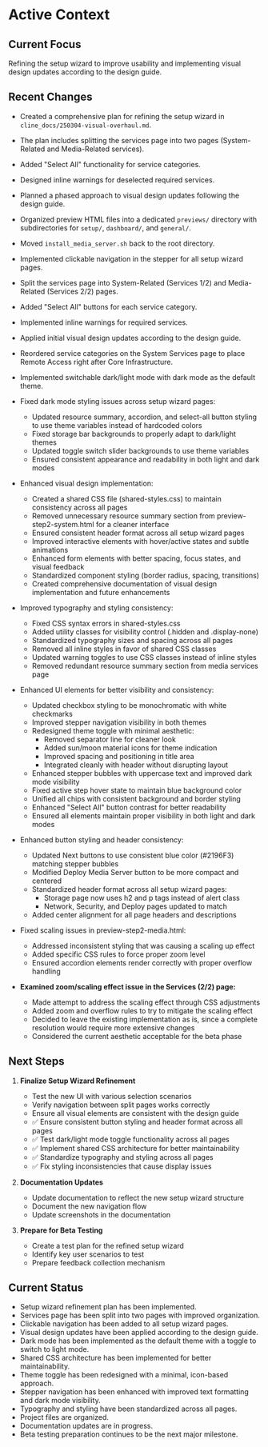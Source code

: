 # Active Context

## Current Focus

Refining the setup wizard to improve usability and implementing visual design updates according to the design guide.

## Recent Changes

* Created a comprehensive plan for refining the setup wizard in `cline_docs/250304-visual-overhaul.md`.
* The plan includes splitting the services page into two pages (System-Related and Media-Related services).
* Added "Select All" functionality for service categories.
* Designed inline warnings for deselected required services.
* Planned a phased approach to visual design updates following the design guide.
* Organized preview HTML files into a dedicated `previews/` directory with subdirectories for `setup/`, `dashboard/`, and `general/`.
* Moved `install_media_server.sh` back to the root directory.
* Implemented clickable navigation in the stepper for all setup wizard pages.
* Split the services page into System-Related (Services 1/2) and Media-Related (Services 2/2) pages.
* Added "Select All" buttons for each service category.
* Implemented inline warnings for required services.
* Applied initial visual design updates according to the design guide.
* Reordered service categories on the System Services page to place Remote Access right after Core Infrastructure.
* Implemented switchable dark/light mode with dark mode as the default theme.

* Fixed dark mode styling issues across setup wizard pages:
  * Updated resource summary, accordion, and select-all button styling to use theme variables instead of hardcoded colors
  * Fixed storage bar backgrounds to properly adapt to dark/light themes
  * Updated toggle switch slider backgrounds to use theme variables
  * Ensured consistent appearance and readability in both light and dark modes

* Enhanced visual design implementation:
  * Created a shared CSS file (shared-styles.css) to maintain consistency across all pages
  * Removed unnecessary resource summary section from preview-step2-system.html for a cleaner interface
  * Ensured consistent header format across all setup wizard pages
  * Improved interactive elements with hover/active states and subtle animations
  * Enhanced form elements with better spacing, focus states, and visual feedback
  * Standardized component styling (border radius, spacing, transitions)
  * Created comprehensive documentation of visual design implementation and future enhancements

* Improved typography and styling consistency:
  * Fixed CSS syntax errors in shared-styles.css
  * Added utility classes for visibility control (.hidden and .display-none)
  * Standardized typography sizes and spacing across all pages
  * Removed all inline styles in favor of shared CSS classes
  * Updated warning toggles to use CSS classes instead of inline styles
  * Removed redundant resource summary section from media services page

* Enhanced UI elements for better visibility and consistency:
  * Updated checkbox styling to be monochromatic with white checkmarks
  * Improved stepper navigation visibility in both themes
  * Redesigned theme toggle with minimal aesthetic:
    * Removed separator line for cleaner look
    * Added sun/moon material icons for theme indication
    * Improved spacing and positioning in title area
    * Integrated cleanly with header without disrupting layout
  * Enhanced stepper bubbles with uppercase text and improved dark mode visibility
  * Fixed active step hover state to maintain blue background color
  * Unified all chips with consistent background and border styling
  * Enhanced "Select All" button contrast for better readability
  * Ensured all elements maintain proper visibility in both light and dark modes

* Enhanced button styling and header consistency:
   * Updated Next buttons to use consistent blue color (#2196F3) matching stepper bubbles
   * Modified Deploy Media Server button to be more compact and centered
   * Standardized header format across all setup wizard pages:
     * Storage page now uses h2 and p tags instead of alert class
     * Network, Security, and Deploy pages updated to match
   * Added center alignment for all page headers and descriptions
* Fixed scaling issues in preview-step2-media.html:
  * Addressed inconsistent styling that was causing a scaling up effect
  * Added specific CSS rules to force proper zoom level
  * Ensured accordion elements render correctly with proper overflow handling

* **Examined zoom/scaling effect issue in the Services (2/2) page:**
   * Made attempt to address the scaling effect through CSS adjustments
   * Added zoom and overflow rules to try to mitigate the scaling effect
   * Decided to leave the existing implementation as is, since a complete resolution would require more extensive changes
   * Considered the current aesthetic acceptable for the beta phase

## Next Steps

1. **Finalize Setup Wizard Refinement**
   * Test the new UI with various selection scenarios
   * Verify navigation between split pages works correctly
   * Ensure all visual elements are consistent with the design guide
   * ✅ Ensure consistent button styling and header format across all pages
   * ✅ Test dark/light mode toggle functionality across all pages
   * ✅ Implement shared CSS architecture for better maintainability
   * ✅ Standardize typography and styling across all pages  
   * ✅ Fix styling inconsistencies that cause display issues

2. **Documentation Updates**
   * Update documentation to reflect the new setup wizard structure
   * Document the new navigation flow
   * Update screenshots in the documentation

3. **Prepare for Beta Testing**
   * Create a test plan for the refined setup wizard
   * Identify key user scenarios to test
   * Prepare feedback collection mechanism

## Current Status

* Setup wizard refinement plan has been implemented.
* Services page has been split into two pages with improved organization.
* Clickable navigation has been added to all setup wizard pages.
* Visual design updates have been applied according to the design guide.
* Dark mode has been implemented as the default theme with a toggle to switch to light mode.
* Shared CSS architecture has been implemented for better maintainability.
* Theme toggle has been redesigned with a minimal, icon-based approach.
* Stepper navigation has been enhanced with improved text formatting and dark mode visibility.
* Typography and styling have been standardized across all pages.
* Project files are organized.
* Documentation updates are in progress.
* Beta testing preparation continues to be the next major milestone.